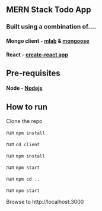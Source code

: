 ## MERN Stack Todo App 

### Built using a combination of....

#### Mongo client - [mlab](https://mlab.com/) & [mongoose](https://mongoosejs.com/)
#### React - [create-react app](https://github.com/facebook/react)




## Pre-requisites

#### Node - [Nodejs](https://www.nodejs.org)

## How to run

Clone the repo

run `npm install`

run `cd client`

run `npm install`

run `npm start`

run `npm cd ..`

run `npm start`

Browse to http://localhost:3000


    